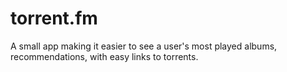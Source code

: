 torrent.fm
==========

A small app making it easier to see a user's most played albums, recommendations, with easy links to torrents.
